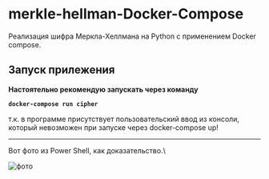 # merkle-hellman-Docker-Compose
Реализация шифра Меркла-Хеллмана на Python c применением Docker compose.

## Запуск прилежения

**Настоятельно рекомендую запускать через команду**

  **``docker-compose run cipher``**

 т.к. в программе присутствует пользовательский ввод из консоли, который невозможен при запуске через docker-compose up!
 ______________________________________
 
Вот фото из Power Shell, как доказательство.\

![фото](https://github.com/ErrorDa/merkle-hellman-Docker-Compose/assets/99288583/94e96ac6-914b-43c6-9fad-e7eae9d7acb5)
